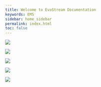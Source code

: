 ```yaml
---
title: Welcome to EvoStream Documentation
keywords: EMS
sidebar: home_sidebar
permalink: index.html
toc: false
---
```


<a href="/userguide_overview.html"><img src="/2.0-test/images/home/userguide.jpg"></a>

<a href="/api_overview.html"><img src="/2.0-test/images/home/api.jpg"></a>

<a href="/html5players_ersoverview.html"><img src="/2.0-test/images/home/html5.jpg"></a>

<a href="/emscloud_overview.html"><img src="/2.0-test/images/home/emsoncloud.jpg"></a>

<a href="/evowebservices_overview.html"><img src="/2.0-test/images/home/evowebservices.jpg"></a>

